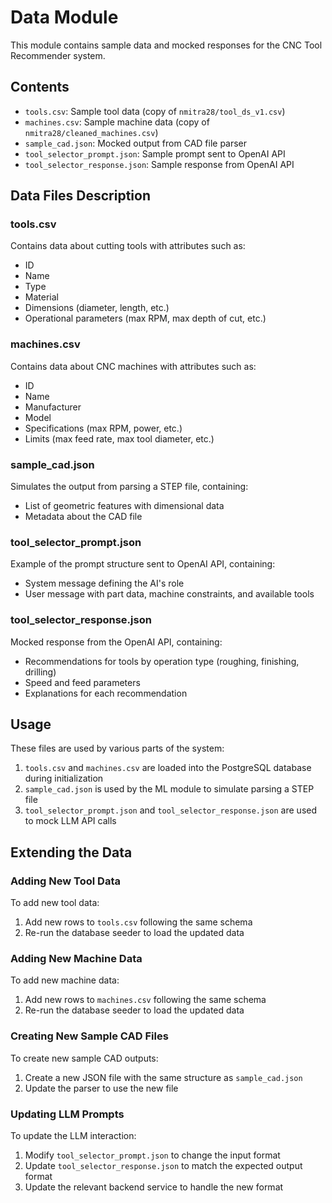 # Data Module

This module contains sample data and mocked responses for the CNC Tool Recommender system.

## Contents

- `tools.csv`: Sample tool data (copy of `nmitra28/tool_ds_v1.csv`)
- `machines.csv`: Sample machine data (copy of `nmitra28/cleaned_machines.csv`)
- `sample_cad.json`: Mocked output from CAD file parser
- `tool_selector_prompt.json`: Sample prompt sent to OpenAI API
- `tool_selector_response.json`: Sample response from OpenAI API

## Data Files Description

### tools.csv

Contains data about cutting tools with attributes such as:
- ID
- Name
- Type
- Material
- Dimensions (diameter, length, etc.)
- Operational parameters (max RPM, max depth of cut, etc.)

### machines.csv

Contains data about CNC machines with attributes such as:
- ID
- Name
- Manufacturer
- Model
- Specifications (max RPM, power, etc.)
- Limits (max feed rate, max tool diameter, etc.)

### sample_cad.json

Simulates the output from parsing a STEP file, containing:
- List of geometric features with dimensional data
- Metadata about the CAD file

### tool_selector_prompt.json

Example of the prompt structure sent to OpenAI API, containing:
- System message defining the AI's role
- User message with part data, machine constraints, and available tools

### tool_selector_response.json

Mocked response from the OpenAI API, containing:
- Recommendations for tools by operation type (roughing, finishing, drilling)
- Speed and feed parameters
- Explanations for each recommendation

## Usage

These files are used by various parts of the system:

1. `tools.csv` and `machines.csv` are loaded into the PostgreSQL database during initialization
2. `sample_cad.json` is used by the ML module to simulate parsing a STEP file
3. `tool_selector_prompt.json` and `tool_selector_response.json` are used to mock LLM API calls

## Extending the Data

### Adding New Tool Data

To add new tool data:
1. Add new rows to `tools.csv` following the same schema
2. Re-run the database seeder to load the updated data

### Adding New Machine Data

To add new machine data:
1. Add new rows to `machines.csv` following the same schema
2. Re-run the database seeder to load the updated data

### Creating New Sample CAD Files

To create new sample CAD outputs:
1. Create a new JSON file with the same structure as `sample_cad.json`
2. Update the parser to use the new file

### Updating LLM Prompts

To update the LLM interaction:
1. Modify `tool_selector_prompt.json` to change the input format
2. Update `tool_selector_response.json` to match the expected output format
3. Update the relevant backend service to handle the new format 